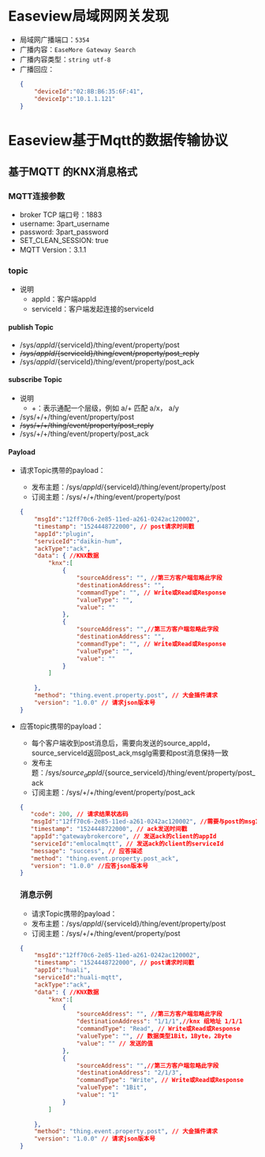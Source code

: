 # Easeview局域网网关发现

*   局域网广播端口：`5354`
*   广播内容：`EaseMore Gateway Search`
*   广播内容类型：`string utf-8`
*   广播回应：
    ```json
    {
        "deviceId":"02:8B:B6:35:6F:41",
        "deviceIp":"10.1.1.121"
    }
    ```

# Easeview基于Mqtt的数据传输协议

## 基于MQTT 的KNX消息格式

### MQTT连接参数

*   broker TCP 端口号：1883
*   username: 3part_username
*   password: 3part_password
*   SET_CLEAN_SESSION: true
*   MQTT Version：3.1.1

### topic

*   说明
    *   appId：客户端appId
    *   serviceId：客户端发起连接的serviceId

#### publish Topic

*   /sys/${appId}/${serviceId}/thing/event/property/post
*   ~~/sys/${appId}/${serviceId}/thing/event/property/post_reply~~
*   /sys/${appId}/${serviceId}/thing/event/property/post_ack

#### subscribe Topic

*   说明
    *   +：表示通配一个层级，例如 a/+ 匹配 a/x， a/y
*   /sys/+/+/thing/event/property/post
*   ~~/sys/+/+/thing/event/property/post_reply~~
*   /sys/+/+/thing/event/property/post_ack

#### Payload

*   请求Topic携带的payload：
    *   发布主题：/sys/${appId}/${serviceId}/thing/event/property/post
    *   订阅主题：/sys/+/+/thing/event/property/post
    ```json
    {
        "msgId":"12ff70c6-2e85-11ed-a261-0242ac120002",
        "timestamp": "1524448722000", // post请求时间戳
        "appId":"plugin",
        "serviceId":"daikin-hum",
        "ackType":"ack",
        "data": { //KNX数据
            "knx":[
                {
                    "sourceAddress": "", //第三方客户端忽略此字段
                    "destinationAddress": "",
                    "commandType": "", // Write或Read或Response
                    "valueType": "",
                    "value": ""
                },
                {
                    "sourceAddress": "",//第三方客户端忽略此字段
                    "destinationAddress": "",
                    "commandType": "", // Write或Read或Response
                    "valueType": "",
                    "value": ""            
                }        
            ]
            
        },
        "method": "thing.event.property.post", // 大金插件请求
        "version": "1.0.0" // 请求json版本号
    }
    ```
*   应答topic携带的payload：
    *   每个客户端收到post消息后，需要向发送的source_appId，source_serviceId返回post_ack,msgIg需要和post消息保持一致
    *   发布主题：/sys/${source_appId}/${source_serviceId}/thing/event/property/post_ack
    *   订阅主题：/sys/+/+/thing/event/property/post_ack
    ```json
    {
       "code": 200, // 请求结果状态码
       "msgId":"12ff70c6-2e85-11ed-a261-0242ac120002", //需要与post的msgId保持一直
       "timestamp": "1524448722000", // ack发送时间戳
       "appId":"gatewaybrokercore", // 发送ack的client的appId
       "serviceId":"emlocalmqtt", // 发送ack的client的serviceId
       "message": "success", // 应答描述
       "method": "thing.event.property.post_ack", 
       "version": "1.0.0" //应答json版本号
    }
    ```
    
    ### 消息示例
    *   请求Topic携带的payload：
    *   发布主题：/sys/${appId}/${serviceId}/thing/event/property/post
    *   订阅主题：/sys/+/+/thing/event/property/post
    ```json
    {
        "msgId":"12ff70c6-2e85-11ed-a261-0242ac120002",
        "timestamp": "1524448722000", // post请求时间戳
        "appId":"huali",
        "serviceId":"huali-mqtt",
        "ackType":"ack",
        "data": { //KNX数据
            "knx":[
                {
                    "sourceAddress": "", //第三方客户端忽略此字段
                    "destinationAddress": "1/1/1",//knx 组地址 1/1/1
                    "commandType": "Read", // Write或Read或Response
                    "valueType": "", // 数据类型1Bit，1Byte，2Byte
                    "value": "" // 发送的值
                },
                {
                    "sourceAddress": "",//第三方客户端忽略此字段
                    "destinationAddress": "2/1/3",
                    "commandType": "Write", // Write或Read或Response
                    "valueType": "1Bit",
                    "value": "1"            
                }        
            ]
            
        },
        "method": "thing.event.property.post", // 大金插件请求
        "version": "1.0.0" // 请求json版本号
    }
    ```

